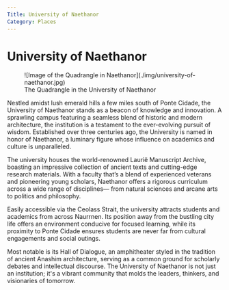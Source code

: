 ```yaml
---
Title: University of Naethanor
Category: Places
---
```


# University of Naethanor

<figure class="pic-banner">
![Image of the Quadrangle in Naethanor](./img/university-of-naethanor.jpg)
<figcaption>The Quadrangle in the University of Naethanor</figcaption>
</figure>


Nestled amidst lush emerald hills a few miles south of Ponte Cidade, the University of Naethanor stands as a beacon of knowledge and innovation. A sprawling campus featuring a seamless blend of historic and modern architecture, the institution is a testament to the ever-evolving pursuit of wisdom. Established over three centuries ago, the University is named in honor of Naethanor, a luminary figure whose influence on academics and culture is unparalleled.

The university houses the world-renowned Laurië Manuscript Archive, boasting an impressive collection of ancient texts and cutting-edge research materials. With a faculty that&rsquo;s a blend of experienced veterans and pioneering young scholars, Naethanor offers a rigorous curriculum across a wide range of disciplines— from natural sciences and arcane arts to politics and philosophy.

Easily accessible via the Ceolass Strait, the university attracts students and academics from across Naurrnen. Its position away from the bustling city life offers an environment conducive for focused learning, while its proximity to Ponte Cidade ensures students are never far from cultural engagements and social outings.

Most notable is its Hall of Dialogue, an amphitheater styled in the tradition of ancient Anashim architecture, serving as a common ground for scholarly debates and intellectual discourse. The University of Naethanor is not just an institution; it's a vibrant community that molds the leaders, thinkers, and visionaries of tomorrow.

